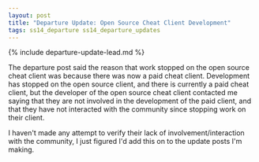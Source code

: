 ```yaml
---
layout: post
title: "Departure Update: Open Source Cheat Client Development"
tags: ss14_departure ss14_departure_updates
---
```

{% include departure-update-lead.md %}

The departure post said the reason that work stopped on the open source cheat client was because there was now a paid cheat client. Development has stopped on the open source client, and there is currently a paid cheat client, but the developer of the open source cheat client contacted me saying that they are not involved in the development of the paid client, and that they have not interacted with the community since stopping work on their client.

I haven't made any attempt to verify their lack of involvement/interaction with the community, I just figured I'd add this on to the update posts I'm making.
